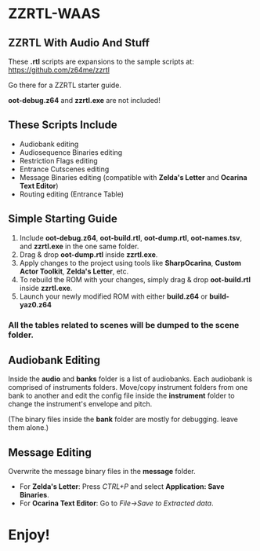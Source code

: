 # ZZRTL-WAAS
## ZZRTL With Audio And Stuff

These **.rtl** scripts are expansions to the sample scripts at: https://github.com/z64me/zzrtl

Go there for a ZZRTL starter guide.

**oot-debug.z64** and **zzrtl.exe** are not included!

## These Scripts Include
- Audiobank editing
- Audiosequence Binaries editing
- Restriction Flags editing
- Entrance Cutscenes editing
- Message Binaries editing (compatible with **Zelda's Letter** and **Ocarina Text Editor**)
- Routing editing (Entrance Table)

## Simple Starting Guide
1. Include **oot-debug.z64**, **oot-build.rtl**, **oot-dump.rtl**, **oot-names.tsv**, and **zzrtl.exe** in the one same folder.
2. Drag & drop **oot-dump.rtl** inside **zzrtl.exe**.
3. Apply changes to the project using tools like **SharpOcarina**, **Custom Actor Toolkit**, **Zelda's Letter**, etc.
4. To rebuild the ROM with your changes, simply drag & drop **oot-build.rtl** inside **zzrtl.exe**.
5. Launch your newly modified ROM with either **build.z64** or **build-yaz0.z64**

### All the tables related to scenes will be dumped to the **scene** folder.

## Audiobank Editing
Inside the **audio** and **banks** folder is a list of audiobanks. Each audiobank is comprised of instruments folders. Move/copy instrument folders from one bank to another and edit the config file inside the **instrument** folder to change the instrument's envelope and pitch.

(The binary files inside the **bank** folder are mostly for debugging. leave them alone.)

## Message Editing
Overwrite the message binary files in the **message** folder.

- For **Zelda's Letter**: Press *CTRL+P* and select **Application: Save Binaries**.
- For **Ocarina Text Editor**: Go to *File->Save to Extracted data*.

# Enjoy!
